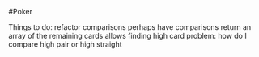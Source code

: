 
#Poker

Things to do:
refactor comparisons
perhaps have comparisons return an array of the remaining cards
  allows finding high card
  problem: how do I compare high pair or high straight
